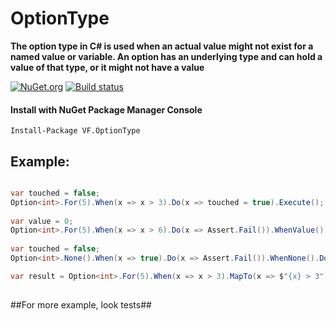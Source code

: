 # OptionType
**The option type in C# is used when an actual value might not exist for a named value or variable. An option has an underlying type and can hold a value of that type, or it might not have a value**

[![NuGet.org](https://img.shields.io/nuget/v/VF.OptionType.svg?style=flat-square&label=NuGet.org)](https://www.nuget.org/packages/VF.OptionType/)
[![Build status](https://ci.appveyor.com/api/projects/status/m9yaavsw67h7j5l4/branch/master?svg=true)](https://ci.appveyor.com/project/valeraf23/optiontype/branch/master)

#### Install with NuGet Package Manager Console
```
Install-Package VF.OptionType
```

## Example:

```csharp

var touched = false;
Option<int>.For(5).When(x => x > 3).Do(x => touched = true).Execute();
    
var value = 0;
Option<int>.For(5).When(x => x > 6).Do(x => Assert.Fail()).WhenValue().Do(x => value = x).Execute();
            
var touched = false;
Option<int>.None().When(x => true).Do(x => Assert.Fail()).WhenNone().Do(() => touched = true).Execute();

var result = Option<int>.For(5).When(x => x > 3).MapTo(x => $"{x} > 3").When(x => x > 2).MapTo(x => "error").Map();
  	    
```

##For more example, look tests##
